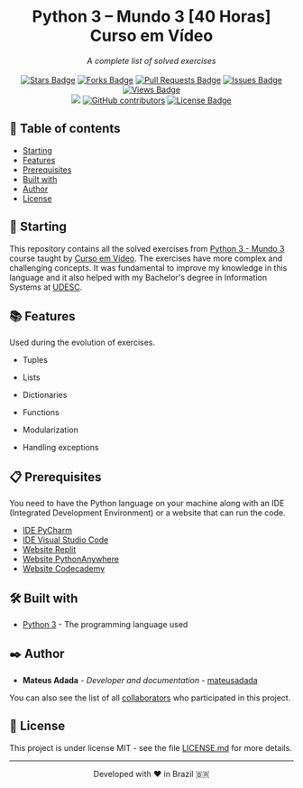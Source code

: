 <h1 align="center">Python 3 – Mundo 3 [40 Horas] Curso em Vídeo</h1>
<div align="center"><i>A complete list of solved exercises</i><br><br>
<a href="https://github.com/mateusadada/python3-Mundo3-CursoEmVideo/stargazers"><img src="https://img.shields.io/github/stars/mateusadada/python3-Mundo3-CursoEmVideo" alt="Stars Badge"/></a>
<a href="https://github.com/mateusadada/python3-Mundo3-CursoEmVideo/network/members"><img src="https://img.shields.io/github/forks/mateusadada/python3-Mundo3-CursoEmVideo" alt="Forks Badge"/></a>
<a href="https://github.com/mateusadada/python3-Mundo3-CursoEmVideo/pulls"><img src="https://img.shields.io/github/issues-pr/mateusadada/python3-Mundo3-CursoEmVideo" alt="Pull Requests Badge"/></a>
<a href="https://github.com/mateusadada/python3-Mundo3-CursoEmVideo/issues"><img src="https://img.shields.io/github/issues/mateusadada/python3-Mundo3-CursoEmVideo" alt="Issues Badge"/></a>
<a href="https://github.com/mateusadada/python3-Mundo3-CursoEmVideo"><img src="https://views.whatilearened.today/views/github/mateusadada/python3-Mundo3-CursoEmVideo.svg" alt="Views Badge"/></a>
<br><a href="https://mateusadada.github.io/python3-Mundo3-CursoEmVideo" target="blank"><img src="https://img.shields.io/website?url=https%3A%2F%2Fmateusadada.github.io%2Fpython3-Mundo3-CursoEmVideo&logo=github" /></a>
<a href="https://github.com/mateusadada/python3-Mundo3-CursoEmVideo/graphs/contributors"><img alt="GitHub contributors" src="https://img.shields.io/github/contributors/mateusadada/python3-Mundo3-CursoEmVideo?color=2b9348"></a>
<a href="https://github.com/mateusadada/python3-Mundo3-CursoEmVideo/blob/main/LICENSE"><img src="https://img.shields.io/github/license/mateusadada/python3-Mundo3-CursoEmVideo?color=2b9348" alt="License Badge"/></a>
</div>

## 📜 Table of contents

- [Starting](#-starting)
- [Features](#-features)
- [Prerequisites](#-prerequisites)
- [Built with](#%EF%B8%8F-built-with)
- [Author](#%EF%B8%8F-author)
- [License](#-license)

## 🚀 Starting

This repository contains all the solved exercises from [Python 3 - Mundo 3](https://www.cursoemvideo.com/curso/python-3-mundo-3/) course taught by [Curso em Vídeo](https://www.cursoemvideo.com/). The exercises have more complex and challenging concepts. It was fundamental to improve my knowledge in this language and it also helped with my Bachelor's degree in Information Systems at [UDESC](https://www.udesc.br/).

## 📚 Features

Used during the evolution of exercises.

- Tuples

- Lists

- Dictionaries

- Functions

- Modularization

- Handling exceptions

## 📋 Prerequisites

You need to have the Python language on your machine along with an IDE (Integrated Development Environment) or a website that can run the code.

* [IDE PyCharm](https://www.jetbrains.com/pycharm/)
* [IDE Visual Studio Code](https://code.visualstudio.com/)
* [Website Replit](https://replit.com/)
* [Website PythonAnywhere](https://www.pythonanywhere.com/)
* [Website Codecademy](https://www.codecademy.com/)

## 🛠️ Built with

* [Python 3](https://www.python.org/) - The programming language used

## ✒️ Author

* **Mateus Adada** - *Developer and documentation* - [mateusadada](https://github.com/mateusadada)

You can also see the list of all [collaborators](https://github.com/mateusadada/python3-Mundo3-CursoEmVideo/graphs/contributors) who participated in this project.

## 📄 License

This project is under license MIT - see the file [LICENSE.md](https://github.com/mateusadada/python3-Mundo3-CursoEmVideo/blob/main/LICENSE) for more details.

<hr><p align="center">Developed with ❤️ in Brazil 🇧🇷</p>
